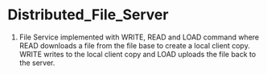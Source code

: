 # Distributed_File_Server

1. File Service implemented with WRITE, READ and LOAD command where READ downloads a file from the file base to create a local client copy. WRITE writes to the local client copy and LOAD uploads the file back to the server.
